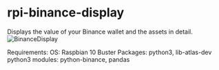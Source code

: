 # rpi-binance-display
Displays the value of your Binance wallet and the assets in detail.
![BinanceDisplay](https://user-images.githubusercontent.com/84155543/118361179-6c2dfe80-b58a-11eb-8fec-370786eeb45d.jpg)

Requirements:
	OS: Raspbian 10 Buster
	Packages: python3, lib-atlas-dev
	python3 modules: python-binance, pandas
